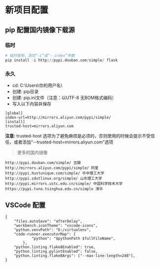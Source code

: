 # 新项目配置

## pip 配置国内镜像下载源

### 临时

```python
# 临时使用，添加“-i”或“--index”参数
pip install -i http://pypi.douban.com/simple/ flask
```

### 永久

- cd: C:\Users\你的用户名\
- 创建: pip目录
- 创建: pip.ini文件（注意：以UTF-8 无BOM格式编码）
- 写入以下内容并保存

```text
[global]
index-url=http://mirrors.aliyun.com/pypi/simple/
[install]
trusted-host=mirrors.aliyun.com
```

**注意:** trusted-host 选项为了避免麻烦是必须的，否则使用的时候会提示不受信任，或者添加“--trusted-host=mirrors.aliyun.com”选项

>更多的国内镜像

```text
http://pypi.douban.com/simple/ 豆瓣
http://mirrors.aliyun.com/pypi/simple/ 阿里
http://pypi.hustunique.com/simple/ 华中理工大学
http://pypi.sdutlinux.org/simple/ 山东理工大学
http://pypi.mirrors.ustc.edu.cn/simple/ 中国科学技术大学
https://pypi.tuna.tsinghua.edu.cn/simple 清华
```

## VSCode 配置

```text
{
    "files.autoSave": "afterDelay",
    "workbench.iconTheme": "vscode-icons",
    "python.venvPath": "D:/virtualenv",
    "code-runner.executorMap": {
            "python": "$pythonPath $fullFileName",
        },
    "python.linting.flake8Enabled": true,
    "python.linting.pylintEnabled": false,
    "python.linting.flake8Args": ["--max-line-length=248"],
}
```
